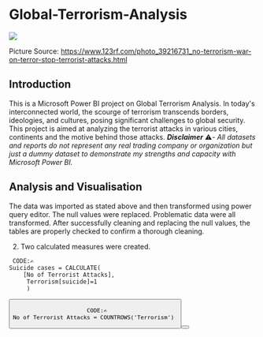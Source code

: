 # Global-Terrorism-Analysis
![](https://previews.123rf.com/images/illustratorkris/illustratorkris1504/illustratorkris150400263/39216731-no-terrorism-war-on-terror-stop-terrorist-attacks.jpg)

Picture Source: https://www.123rf.com/photo_39216731_no-terrorism-war-on-terror-stop-terrorist-attacks.html

## Introduction

This is a Microsoft Power BI project on Global Terrorism Analysis. In today's interconnected world, the scourge of terrorism transcends borders, ideologies, and cultures, posing significant challenges to global security.
This project is aimed at analyzing the terrorist attacks in various cities, continents and the motive behind those attacks.
**_Disclaimer_** ⚠️- _All datasets and reports do not represent any real trading company or organization but just a dummy dataset to demonstrate my strengths and capacity with Microsoft Power BI._



## Analysis and Visualisation
 The data was imported as stated above and then transformed using power query editor. The null values were replaced. Problematic data were all transformed. After successfully cleaning and replacing the null values, the tables are properly checked to confirm a thorough cleaning.



2. Two calculated measures were created.
<pre><code id="sqlQuery"> CODE:✍️
Suicide cases = CALCULATE(
    [No of Terrorist Attacks],
     Terrorism[suicide]=1
     )
</code></pre><button class="btn" data-clipboard-target="#sqlQuery">

<pre><code id="sqlQuery"> CODE:✍️
No of Terrorist Attacks = COUNTROWS('Terrorism') 
</code></pre><button class="btn" data-clipboard-target="#sqlQuery">
